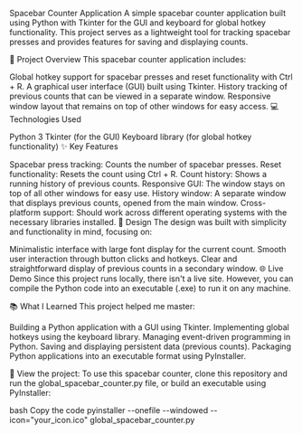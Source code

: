Spacebar Counter Application
A simple spacebar counter application built using Python with Tkinter for the GUI and keyboard for global hotkey functionality. This project serves as a lightweight tool for tracking spacebar presses and provides features for saving and displaying counts.

🚀 Project Overview
This spacebar counter application includes:

Global hotkey support for spacebar presses and reset functionality with Ctrl + R.
A graphical user interface (GUI) built using Tkinter.
History tracking of previous counts that can be viewed in a separate window.
Responsive window layout that remains on top of other windows for easy access.
💻 Technologies Used

Python 3
Tkinter (for the GUI)
Keyboard library (for global hotkey functionality)
✨ Key Features

Spacebar press tracking: Counts the number of spacebar presses.
Reset functionality: Resets the count using Ctrl + R.
Count history: Shows a running history of previous counts.
Responsive GUI: The window stays on top of all other windows for easy use.
History window: A separate window that displays previous counts, opened from the main window.
Cross-platform support: Should work across different operating systems with the necessary libraries installed.
🎨 Design
The design was built with simplicity and functionality in mind, focusing on:

Minimalistic interface with large font display for the current count.
Smooth user interaction through button clicks and hotkeys.
Clear and straightforward display of previous counts in a secondary window.
🌐 Live Demo
Since this project runs locally, there isn't a live site. However, you can compile the Python code into an executable (.exe) to run it on any machine.

📚 What I Learned
This project helped me master:

Building a Python application with a GUI using Tkinter.
Implementing global hotkeys using the keyboard library.
Managing event-driven programming in Python.
Saving and displaying persistent data (previous counts).
Packaging Python applications into an executable format using PyInstaller.

💼 View the project:
To use this spacebar counter, clone this repository and run the global_spacebar_counter.py file, or build an executable using PyInstaller:

bash
Copy the code
pyinstaller --onefile --windowed --icon="your_icon.ico" global_spacebar_counter.py
